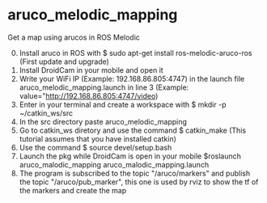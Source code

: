 # aruco_melodic_mapping

Get a map using arucos in ROS Melodic

0) Install aruco in ROS with $ sudo apt-get install ros-melodic-aruco-ros (First update and upgrade)
1) Install DroidCam in your mobile and open it
2) Write your WiFi IP (Example: 192.168.86.805:4747) in the launch file aruco_melodic_mapping.launch in line 3 (Example: value="http://192.168.86.805:4747/video)
3) Enter in your terminal and create a workspace with $ mkdir -p ~/catkin_ws/src
4) In the src directory paste aruco_melodic_mapping
5) Go to catkin_ws diretory and use the command $ catkin_make (This tutorial assumes that you have installed catkin)
6) Use the command $ source devel/setup.bash
7) Launch the pkg while DroidCam is open in your mobile $roslaunch aruco_malodic_mapping aruco_malodic_mapping.launch 
8) The program is subscribed to the topic "/aruco/markers" and publish the topic "/aruco/pub_marker", this one is used by rviz to show the tf of the markers and create the map

